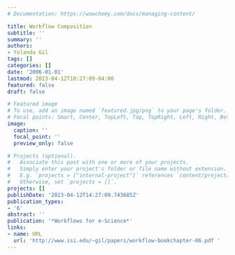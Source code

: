 ```yaml
---
# Documentation: https://wowchemy.com/docs/managing-content/

title: Workflow Composition
subtitle: ''
summary: ''
authors:
- Yolanda Gil
tags: []
categories: []
date: '2006-01-01'
lastmod: 2023-04-12T10:27:09-04:00
featured: false
draft: false

# Featured image
# To use, add an image named `featured.jpg/png` to your page's folder.
# Focal points: Smart, Center, TopLeft, Top, TopRight, Left, Right, BottomLeft, Bottom, BottomRight.
image:
  caption: ''
  focal_point: ''
  preview_only: false

# Projects (optional).
#   Associate this post with one or more of your projects.
#   Simply enter your project's folder or file name without extension.
#   E.g. `projects = ["internal-project"]` references `content/project/deep-learning/index.md`.
#   Otherwise, set `projects = []`.
projects: []
publishDate: '2023-04-12T14:27:09.743685Z'
publication_types:
- '6'
abstract: ''
publication: '*Workflows for e-Science*'
links:
- name: URL
  url: 'http://www.isi.edu/~gil/papers/workflow-bookchapter-06.pdf '
---
```

